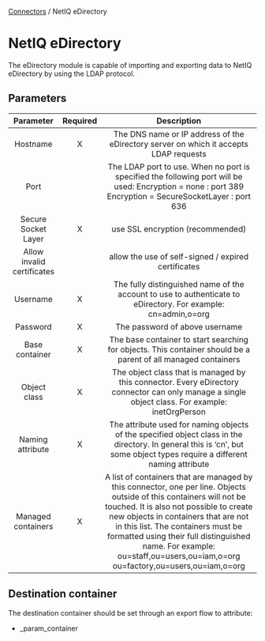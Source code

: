 <a href="javascript:void(0)" class="help-trigger"
data-helpkey="SysPage_Connector">Connectors</a> / NetIQ eDirectory

# NetIQ eDirectory

The eDirectory module is capable of importing and exporting data to
NetIQ eDirectory by using the LDAP protocol.

## Parameters

|          Parameter         | Required |                                                                                                                                                                                    Description                                                                                                                                                                                   |
|:--------------------------:|:--------:|:--------------------------------------------------------------------------------------------------------------------------------------------------------------------------------------------------------------------------------------------------------------------------------------------------------------------------------------------------------------------------------:|
|          Hostname          |     X    |                                                                                                                                               The DNS name or IP address of the eDirectory server on which it accepts LDAP requests                                                                                                                                              |
|            Port            |          |                                                                                          The LDAP port to use. When no port is specified the following port will be used:   Encryption = none                              : port 389   Encryption = SecureSocketLayer        : port 636                                                                                         |
|     Secure Socket Layer    |     X    |                                                                                                                                                                         use SSL encryption (recommended)                                                                                                                                                                         |
| Allow invalid certificates |          |                                                                                                                                                                allow the use of self-signed / expired certificates                                                                                                                                                               |
|          Username          |     X    |                                                                                                                                  The fully distinguished name of the account to use to authenticate to eDirectory.   For example: cn=admin,o=org                                                                                                                                 |
|          Password          |     X    |                                                                                                                                                                          The password of above username                                                                                                                                                                          |
|       Base container       |     X    |                                                                                                                                  The base container to start searching for objects. This container should be a parent of all managed containers                                                                                                                                  |
|        Object class        |     X    |                                                                                                               The object class that is managed by this connector.   Every eDirectory connector can only manage a single object class.   For example: inetOrgPerson                                                                                                               |
|      Naming attribute      |     X    |                                                                                                     The attribute used for naming objects of the specified object class in the directory. In general this is ‘cn’, but some object types require a different naming attribute                                                                                                    |
|     Managed containers     |     X    | A list of containers that are managed by this connector, one per line. Objects outside of this containers will not be touched. It is also not possible to create new objects in containers that are not in this list.   The containers must be formatted using their full distinguished name.   For example:   ou=staff,ou=users,ou=iam,o=org   ou=factory,ou=users,ou=iam,o=org |

## Destination container

The destination container should be set through an export flow to
attribute:

-   \_param\_container
